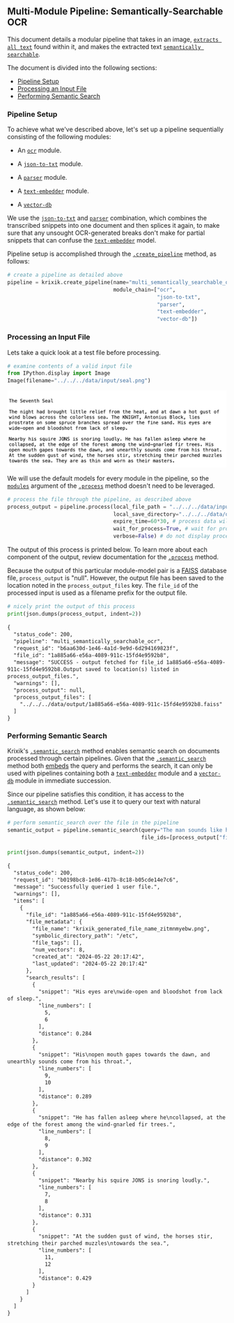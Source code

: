 ## Multi-Module Pipeline: Semantically-Searchable OCR

This document details a modular pipeline that takes in an image, [`extracts all text`](../../modules/ai_modules/ocr_module.md) found within it, and makes the extracted text [`semantically searchable`](../../system/search_methods/semantic_search_method.md).

The document is divided into the following sections:

- [Pipeline Setup](#pipeline-setup)
- [Processing an Input File](#processing-an-input-file)
- [Performing Semantic Search](#performing-semantic-search)

### Pipeline Setup

To achieve what we've described above, let's set up a pipeline sequentially consisting of the following modules:

- An [`ocr`](../../modules/ai_modules/ocr_module.md) module.

- A [`json-to-txt`](../../modules/support_function_modules/json-to-txt_module.md) module.

- A [`parser`](../../modules/support_function_modules/parser_module.md) module.

- A [`text-embedder`](../../modules/ai_modules/text-embedder_module.md) module.

- A [`vector-db`](../../modules/database_modules/vector-db_module.md)

We use the [`json-to-txt`](../../modules/support_function_modules/json-to-txt_module.md) and [`parser`](../../modules/support_function_modules/parser_module.md) combination, which combines the transcribed snippets into one document and then splices it again, to make sure that any unsought OCR-generated breaks don't make for partial snippets that can confuse the [`text-embedder`](../../modules/ai_modules/text-embedder_module.md) model.

Pipeline setup is accomplished through the [`.create_pipeline`](../../system/pipeline_creation/create_pipeline.md) method, as follows:


```python
# create a pipeline as detailed above
pipeline = krixik.create_pipeline(name="multi_semantically_searchable_ocr",
                                  module_chain=["ocr",
                                                "json-to-txt",
                                                "parser",
                                                "text-embedder",
                                                "vector-db"])
```

### Processing an Input File

Lets take a quick look at a test file before processing.


```python
# examine contents of a valid input file
from IPython.display import Image
Image(filename="../../../data/input/seal.png")
```




    
![png](multi_semantically_searchable_ocr_files/multi_semantically_searchable_ocr_4_0.png)
    



We will use the default models for every module in the pipeline, so the [`modules`](../../system/parameters_processing_files_through_pipelines/process_method.md#selecting-models-via-the-modules-argument) argument of the [`.process`](../../system/parameters_processing_files_through_pipelines/process_method.md) method doesn't need to be leveraged.


```python
# process the file through the pipeline, as described above
process_output = pipeline.process(local_file_path = "../../../data/input/seal.png", # the initial local filepath where the input file is stored
                                  local_save_directory="../../../data/output", # the local directory that the output file will be saved to
                                  expire_time=60*30, # process data will be deleted from the Krixik system in 30 minutes
                                  wait_for_process=True, # wait for process to complete before returning IDE control to user
                                  verbose=False) # do not display process update printouts upon running code
```

The output of this process is printed below. To learn more about each component of the output, review documentation for the [`.process`](../../system/parameters_processing_files_through_pipelines/process_method.md) method.

Because the output of this particular module-model pair is a [FAISS](https://github.com/facebookresearch/faiss) database file, `process_output` is "null". However, the output file has been saved to the location noted in the `process_output_files` key.  The `file_id` of the processed input is used as a filename prefix for the output file.


```python
# nicely print the output of this process
print(json.dumps(process_output, indent=2))
```

    {
      "status_code": 200,
      "pipeline": "multi_semantically_searchable_ocr",
      "request_id": "b6aa630d-1e46-4a1d-9e9d-6d294169823f",
      "file_id": "1a885a66-e56a-4089-911c-15fd4e9592b8",
      "message": "SUCCESS - output fetched for file_id 1a885a66-e56a-4089-911c-15fd4e9592b8.Output saved to location(s) listed in process_output_files.",
      "warnings": [],
      "process_output": null,
      "process_output_files": [
        "../../../data/output/1a885a66-e56a-4089-911c-15fd4e9592b8.faiss"
      ]
    }


### Performing Semantic Search

Krixik's [`.semantic_search`](../../system/search_methods/semantic_search_method.md) method enables semantic search on documents processed through certain pipelines. Given that the [`.semantic_search`](../../system/search_methods/semantic_search_method.md) method both [embeds](../../modules/ai_modules/text-embedder_module.md) the query and performs the search, it can only be used with pipelines containing both a [`text-embedder`](../../modules/ai_modules/text-embedder_module.md) module and a [`vector-db`](../../modules/database_modules/vector-db_module.md) module in immediate succession.

Since our pipeline satisfies this condition, it has access to the [`.semantic_search`](../../system/search_methods/semantic_search_method.md) method. Let's use it to query our text with natural language, as shown below:


```python
# perform semantic_search over the file in the pipeline
semantic_output = pipeline.semantic_search(query="The man sounds like he's dying.", 
                                           file_ids=[process_output["file_id"]])

print(json.dumps(semantic_output, indent=2))
```

    {
      "status_code": 200,
      "request_id": "b0198bc8-1e86-417b-8c18-b05cde14e7c6",
      "message": "Successfully queried 1 user file.",
      "warnings": [],
      "items": [
        {
          "file_id": "1a885a66-e56a-4089-911c-15fd4e9592b8",
          "file_metadata": {
            "file_name": "krixik_generated_file_name_zitmnmyebw.png",
            "symbolic_directory_path": "/etc",
            "file_tags": [],
            "num_vectors": 8,
            "created_at": "2024-05-22 20:17:42",
            "last_updated": "2024-05-22 20:17:42"
          },
          "search_results": [
            {
              "snippet": "His eyes are\nwide-open and bloodshot from lack of sleep.",
              "line_numbers": [
                5,
                6
              ],
              "distance": 0.284
            },
            {
              "snippet": "His\nopen mouth gapes towards the dawn, and unearthly sounds come from his throat.",
              "line_numbers": [
                9,
                10
              ],
              "distance": 0.289
            },
            {
              "snippet": "He has fallen asleep where he\ncollapsed, at the edge of the forest among the wind-gnarled fir trees.",
              "line_numbers": [
                8,
                9
              ],
              "distance": 0.302
            },
            {
              "snippet": "Nearby his squire JONS is snoring loudly.",
              "line_numbers": [
                7,
                8
              ],
              "distance": 0.331
            },
            {
              "snippet": "At the sudden gust of wind, the horses stir, stretching their parched muzzles\ntowards the sea.",
              "line_numbers": [
                11,
                12
              ],
              "distance": 0.429
            }
          ]
        }
      ]
    }

